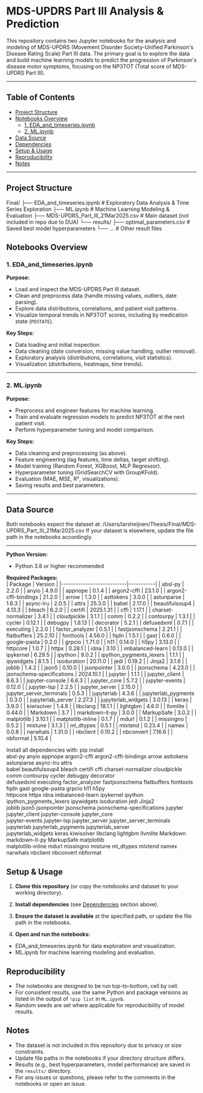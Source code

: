 # MDS-UPDRS Part III Analysis & Prediction

This repository contains two Jupyter notebooks for the analysis and modeling of MDS-UPDRS (Movement Disorder Society-Unified Parkinson's Disease Rating Scale) Part III data. The primary goal is to explore the data and build machine learning models to predict the progression of Parkinson's disease motor symptoms, focusing on the NP3TOT (Total score of MDS-UPDRS Part III).

---

## Table of Contents

- [Project Structure](#project-structure)
- [Notebooks Overview](#notebooks-overview)
  - [1. EDA_and_timeseries.ipynb](#1-eda_and_timeseriesipynb)
  - [2. ML.ipynb](#2-mlipynb)
- [Data Source](#data-source)
- [Dependencies](#dependencies)
- [Setup & Usage](#setup--usage)
- [Reproducibility](#reproducibility)
- [Notes](#notes)

---

## Project Structure
Final/
├── EDA_and_timeseries.ipynb         # Exploratory Data Analysis & Time Series Exploration
├── ML.ipynb                         # Machine Learning Modeling & Evaluation
├── MDS-UPDRS_Part_III_21Mar2025.csv # Main dataset (not included in repo due to DUA)
└── results/
    ├── optimal_parameters.csv       # Saved best model hyperparameters
    └── ...                          # Other result files



## Notebooks Overview

### 1. EDA_and_timeseries.ipynb

**Purpose:**  
- Load and inspect the MDS-UPDRS Part III dataset.
- Clean and preprocess data (handle missing values, outliers, date parsing).
- Explore data distributions, correlations, and patient visit patterns.
- Visualize temporal trends in NP3TOT scores, including by medication state (`PDSTATE`).

**Key Steps:**  
- Data loading and initial inspection.
- Data cleaning (date conversion, missing value handling, outlier removal).
- Exploratory analysis (distributions, correlations, visit statistics).
- Visualization (distributions, heatmaps, time trends).

---

### 2. ML.ipynb

**Purpose:**  
- Preprocess and engineer features for machine learning.
- Train and evaluate regression models to predict NP3TOT at the next patient visit.
- Perform hyperparameter tuning and model comparison.

**Key Steps:**  
- Data cleaning and preprocessing (as above).
- Feature engineering (lag features, time deltas, target shifting).
- Model training (Random Forest, XGBoost, MLP Regressor).
- Hyperparameter tuning (GridSearchCV with GroupKFold).
- Evaluation (MAE, MSE, R², visualizations).
- Saving results and best parameters.

---

## Data Source

Both notebooks expect the dataset at: /Users/larsheijnen/Thesis/Final/MDS-UPDRS_Part_III_21Mar2025.csv
If your dataset is elsewhere, update the file path in the notebooks accordingly.

---

**Python Version:**  
- Python 3.8 or higher recommended

**Required Packages:**  
| Package                   | Version   |
|---------------------------|-----------|
| absl-py                   | 2.2.0     |
| anyio                     | 4.9.0     |
| appnope                   | 0.1.4     |
| argon2-cffi               | 23.1.0    |
| argon2-cffi-bindings      | 21.2.0    |
| arrow                     | 1.3.0     |
| asttokens                 | 3.0.0     |
| astunparse                | 1.6.3     |
| async-lru                 | 2.0.5     |
| attrs                     | 25.3.0    |
| babel                     | 2.17.0    |
| beautifulsoup4            | 4.13.3    |
| bleach                    | 6.2.0     |
| certifi                   | 2025.1.31 |
| cffi                      | 1.17.1    |
| charset-normalizer        | 3.4.1     |
| cloudpickle               | 3.1.1     |
| comm                      | 0.2.2     |
| contourpy                 | 1.3.1     |
| cycler                    | 0.12.1    |
| debugpy                   | 1.8.13    |
| decorator                 | 5.2.1     |
| defusedxml                | 0.7.1     |
| executing                 | 2.2.0     |
| factor_analyzer           | 0.5.1     |
| fastjsonschema            | 2.21.1    |
| flatbuffers               | 25.2.10   |
| fonttools                 | 4.56.0    |
| fqdn                      | 1.5.1     |
| gast                      | 0.6.0     |
| google-pasta              | 0.2.0     |
| grpcio                    | 1.71.0    |
| h11                       | 0.14.0    |
| h5py                      | 3.13.0    |
| httpcore                  | 1.0.7     |
| httpx                     | 0.28.1    |
| idna                      | 3.10      |
| imbalanced-learn          | 0.13.0    |
| ipykernel                 | 6.29.5    |
| ipython                   | 9.0.2     |
| ipython_pygments_lexers   | 1.1.1     |
| ipywidgets                | 8.1.5     |
| isoduration               | 20.11.0   |
| jedi                      | 0.19.2    |
| Jinja2                    | 3.1.6     |
| joblib                    | 1.4.2     |
| json5                     | 0.10.0    |
| jsonpointer               | 3.0.0     |
| jsonschema                | 4.23.0    |
| jsonschema-specifications | 2024.10.1 |
| jupyter                   | 1.1.1     |
| jupyter_client            | 8.6.3     |
| jupyter-console           | 6.6.3     |
| jupyter_core              | 5.7.2     |
| jupyter-events            | 0.12.0    |
| jupyter-lsp               | 2.2.5     |
| jupyter_server            | 2.15.0    |
| jupyter_server_terminals  | 0.5.3     |
| jupyterlab                | 4.3.6     |
| jupyterlab_pygments       | 0.3.0     |
| jupyterlab_server         | 2.27.3    |
| jupyterlab_widgets        | 3.0.13    |
| keras                     | 3.9.0     |
| kiwisolver                | 1.4.8     |
| libclang                  | 18.1.1    |
| lightgbm                  | 4.6.0     |
| llvmlite                  | 0.44.0    |
| Markdown                  | 3.7       |
| markdown-it-py            | 3.0.0     |
| MarkupSafe                | 3.0.2     |
| matplotlib                | 3.10.1    |
| matplotlib-inline         | 0.1.7     |
| mdurl                     | 0.1.2     |
| missingno                 | 0.5.2     |
| mistune                   | 3.1.3     |
| ml_dtypes                 | 0.5.1     |
| mlxtend                   | 0.23.4    |
| namex                     | 0.0.8     |
| narwhals                  | 1.31.0    |
| nbclient                  | 0.10.2    |
| nbconvert                 | 7.16.6    |
| nbformat                  | 5.10.4    |

Install all dependencies with:
pip install \
  absl-py anyio appnope argon2-cffi argon2-cffi-bindings arrow asttokens astunparse async-lru attrs \
  babel beautifulsoup4 bleach certifi cffi charset-normalizer cloudpickle comm contourpy cycler debugpy decorator \
  defusedxml executing factor_analyzer fastjsonschema flatbuffers fonttools fqdn gast google-pasta grpcio h11 h5py \
  httpcore httpx idna imbalanced-learn ipykernel ipython ipython_pygments_lexers ipywidgets isoduration jedi Jinja2 \
  joblib json5 jsonpointer jsonschema jsonschema-specifications jupyter jupyter_client jupyter-console jupyter_core \
  jupyter-events jupyter-lsp jupyter_server jupyter_server_terminals jupyterlab jupyterlab_pygments jupyterlab_server \
  jupyterlab_widgets keras kiwisolver libclang lightgbm llvmlite Markdown markdown-it-py MarkupSafe matplotlib \
  matplotlib-inline mdurl missingno mistune ml_dtypes mlxtend namex narwhals nbclient nbconvert nbformat


## Setup & Usage

1. **Clone this repository** (or copy the notebooks and dataset to your working directory).

2. **Install dependencies** (see [Dependencies](#dependencies) section above).

3. **Ensure the dataset is available** at the specified path, or update the file path in the notebooks.

4. **Open and run the notebooks:**
- EDA_and_timeseries.ipynb for data exploration and visualization.
- ML.ipynb for machine learning modeling and evaluation.

## Reproducibility

- The notebooks are designed to be run top-to-bottom, cell by cell.
- For consistent results, use the same Python and package versions as listed in the output of `!pip list` in `ML.ipynb`.
- Random seeds are set where applicable for reproducibility of model results.

## Notes

- The dataset is not included in this repository due to privacy or size constraints.
- Update file paths in the notebooks if your directory structure differs.
- Results (e.g., best hyperparameters, model performance) are saved in the `results/` directory.
- For any issues or questions, please refer to the comments in the notebooks or open an issue.
